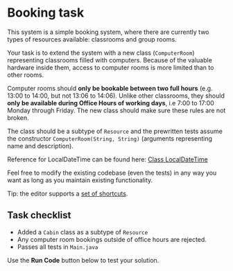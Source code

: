 # Booking task

This system is a simple booking system, where there are currently two types of resources available: classrooms and group rooms.

Your task is to extend the system with a new class (`ComputerRoom`) representing classrooms filled with computers. Because of the valuable hardware inside them, access to computer rooms is more limited than to other rooms.

Computer rooms should **only be bookable between two full hours** (e.g. 13:00 to 14:00, but not 13:06 to 14:06). Unlike other classrooms, they should **only be available during Office Hours of working days**, i.e 7:00 to 17:00 Monday through Friday. 
The new class should make sure these rules are not broken.

The class should be a subtype of `Resource` and the prewritten tests assume the constructor `ComputerRoom(String, String)` (arguments representing name and description).

Reference for LocalDateTime can be found here: <a href="https://docs.oracle.com/javase/8/docs/api/java/time/LocalDateTime.html" target="_blank" >Class LocalDateTime</a>

Feel free to modify the existing codebase (even the tests) in any way you want as long as you maintain existing functionality.

Tip: the editor supports a <a href="https://github.com/ajaxorg/ace/wiki/Default-Keyboard-Shortcuts" target="_blank" >set of shortcuts</a>.

## Task checklist
* Added a `Cabin` class as a subtype of `Resource`
* Any computer room bookings outside of office hours are rejected.
* Passes all tests in `Main.java`


Use the **Run Code** button below to test your solution.
